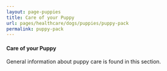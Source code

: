 ```yaml
---
layout: page-puppies
title: Care of your Puppy
url: pages/healthcare/dogs/puppies/puppy-pack
permalink: puppy-pack 
---
```


#### Care of your Puppy

General information about puppy care is found in this section.

